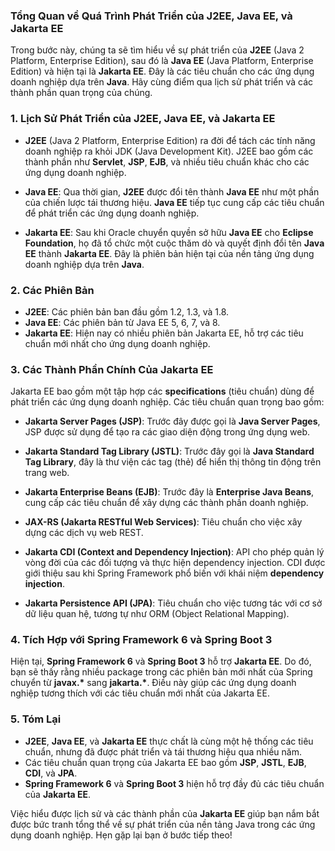 ### Tổng Quan về Quá Trình Phát Triển của J2EE, Java EE, và Jakarta EE

Trong bước này, chúng ta sẽ tìm hiểu về sự phát triển của **J2EE** (Java 2 Platform, Enterprise Edition), sau đó là **Java EE** (Java Platform, Enterprise Edition) và hiện tại là **Jakarta EE**. Đây là các tiêu chuẩn cho các ứng dụng doanh nghiệp dựa trên **Java**. Hãy cùng điểm qua lịch sử phát triển và các thành phần quan trọng của chúng.

### 1. **Lịch Sử Phát Triển của J2EE, Java EE, và Jakarta EE**

- **J2EE** (Java 2 Platform, Enterprise Edition) ra đời để tách các tính năng doanh nghiệp ra khỏi JDK (Java Development Kit). J2EE bao gồm các thành phần như **Servlet**, **JSP**, **EJB**, và nhiều tiêu chuẩn khác cho các ứng dụng doanh nghiệp.
  
- **Java EE**: Qua thời gian, **J2EE** được đổi tên thành **Java EE** như một phần của chiến lược tái thương hiệu. **Java EE** tiếp tục cung cấp các tiêu chuẩn để phát triển các ứng dụng doanh nghiệp.

- **Jakarta EE**: Sau khi Oracle chuyển quyền sở hữu **Java EE** cho **Eclipse Foundation**, họ đã tổ chức một cuộc thăm dò và quyết định đổi tên **Java EE** thành **Jakarta EE**. Đây là phiên bản hiện tại của nền tảng ứng dụng doanh nghiệp dựa trên **Java**.

### 2. **Các Phiên Bản**
- **J2EE**: Các phiên bản ban đầu gồm 1.2, 1.3, và 1.8.
- **Java EE**: Các phiên bản từ Java EE 5, 6, 7, và 8.
- **Jakarta EE**: Hiện nay có nhiều phiên bản Jakarta EE, hỗ trợ các tiêu chuẩn mới nhất cho ứng dụng doanh nghiệp.

### 3. **Các Thành Phần Chính Của Jakarta EE**

Jakarta EE bao gồm một tập hợp các **specifications** (tiêu chuẩn) dùng để phát triển các ứng dụng doanh nghiệp. Các tiêu chuẩn quan trọng bao gồm:

- **Jakarta Server Pages (JSP)**: Trước đây được gọi là **Java Server Pages**, JSP được sử dụng để tạo ra các giao diện động trong ứng dụng web.
  
- **Jakarta Standard Tag Library (JSTL)**: Trước đây gọi là **Java Standard Tag Library**, đây là thư viện các tag (thẻ) để hiển thị thông tin động trên trang web.

- **Jakarta Enterprise Beans (EJB)**: Trước đây là **Enterprise Java Beans**, cung cấp các tiêu chuẩn để xây dựng các thành phần doanh nghiệp.

- **JAX-RS (Jakarta RESTful Web Services)**: Tiêu chuẩn cho việc xây dựng các dịch vụ web REST.

- **Jakarta CDI (Context and Dependency Injection)**: API cho phép quản lý vòng đời của các đối tượng và thực hiện dependency injection. CDI được giới thiệu sau khi Spring Framework phổ biến với khái niệm **dependency injection**.

- **Jakarta Persistence API (JPA)**: Tiêu chuẩn cho việc tương tác với cơ sở dữ liệu quan hệ, tương tự như ORM (Object Relational Mapping).

### 4. **Tích Hợp với Spring Framework 6 và Spring Boot 3**

Hiện tại, **Spring Framework 6** và **Spring Boot 3** hỗ trợ **Jakarta EE**. Do đó, bạn sẽ thấy rằng nhiều package trong các phiên bản mới nhất của Spring chuyển từ **javax.\*** sang **jakarta.\***. Điều này giúp các ứng dụng doanh nghiệp tương thích với các tiêu chuẩn mới nhất của Jakarta EE.

### 5. **Tóm Lại**

- **J2EE**, **Java EE**, và **Jakarta EE** thực chất là cùng một hệ thống các tiêu chuẩn, nhưng đã được phát triển và tái thương hiệu qua nhiều năm.
- Các tiêu chuẩn quan trọng của Jakarta EE bao gồm **JSP**, **JSTL**, **EJB**, **CDI**, và **JPA**.
- **Spring Framework 6** và **Spring Boot 3** hiện hỗ trợ đầy đủ các tiêu chuẩn của **Jakarta EE**.

Việc hiểu được lịch sử và các thành phần của **Jakarta EE** giúp bạn nắm bắt được bức tranh tổng thể về sự phát triển của nền tảng Java trong các ứng dụng doanh nghiệp. Hẹn gặp lại bạn ở bước tiếp theo!
